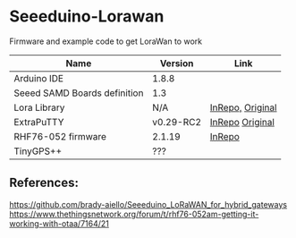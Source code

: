 # Seeeduino-Lorawan
Firmware and example code to get LoraWan to work


| Name                                                | Version                  | Link                                                                             | 
| ------------------------------------------  | ----------------------- | -------------------------------------------------------------  |
|  Arduino   IDE                                  |            1.8.8            |                                                                                      |
| Seeed SAMD Boards  definition   |           1.3                 |                                                                                      |
|  Lora Library                                     |           N/A               | [InRepo,](/ExtraPuTTY) [Original](http://www.extraputty.com/)  |
| ExtraPuTTY                                       |        v0.29-RC2       | [InRepo](/LoraLibrary) [Original](https://github.com/toddkrein/OTAA-LoRaWAN-Seeed)   | 
| RHF76-052 firmware                      |          2.1.19            | [InRepo](/Firmware_RHF76-052/rhf76-052am-v2.1.19-20180525.ebin.bin) |
| TinyGPS++                                        | ???                           |                                                                                       |


## References: 
https://github.com/brady-aiello/Seeeduino_LoRaWAN_for_hybrid_gateways
https://www.thethingsnetwork.org/forum/t/rhf76-052am-getting-it-working-with-otaa/7164/21